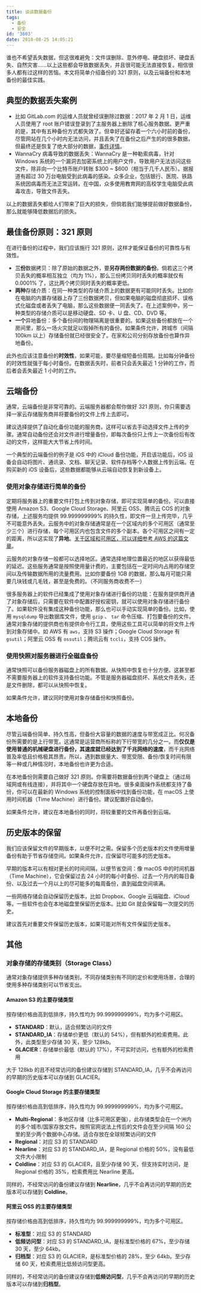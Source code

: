 ```yaml
---
title: 谈谈数据备份
tags:
  - 备份
  - 安全
id: '3603'
date: 2018-08-25 14:05:21
---
```


谁也不希望丢失数据，但这很难避免：文件误删除、意外停电、硬盘损坏、硬盘丢失、自然灾害……以上这些都会导致数据丢失，并且很可能无法直接恢复。相信很多人都有过这样的苦恼。本文将简单介绍备份的 321 原则，以及云端备份和本地备份的最佳实践。
<!-- more -->

## 典型的数据丢失案例

*   比如 GitLab.com 的运维人员就曾经误删除过数据：2017 年 2 月 1 日，运维人员使用了 root 账户错误登录到了主服务器上删除了核心服务数据。更严重的是，其中有五种备份方式都失效了。但幸好还留存着一个六小时前的备份，尽管网站在几个小时内无法访问，并且丢失了在备份之后产生的的很多数据，但最终还是恢复了绝大部分的数据，[事件详情](https://about.gitlab.com/2017/02/01/gitlab-dot-com-database-incident/)。
*   WannaCry 病毒导致的数据丢失：WannaCry 是一种勒索病毒，针对 Windows 系统的一个漏洞去加密系统上的用户文件，导致用户无法访问这些文件，除非向一个比特币账户转账 $300 ~ $600（相当于几千人民币）。据报道有超过 30 万台电脑受到此病毒的感染。众多企业，包括银行、医院、铁路系统因病毒而无法正常运转。在中国，众多使用教育网的高校学生电脑受此病毒攻击，导致文件丢失。

以上的数据丢失都给人们带来了巨大的损失，但倘若我们能够提前做好数据备份，那么就能够降低数据后的损失。

## 最佳备份原则：321 原则

在进行备份的过程中，我们应该施行 321 原则，这样才能保证备份的可靠性与有效性。

*   **三份**数据拷贝：除了原始的数据之外，要**另存两份数据的备份**。倘若这三个拷贝丢失的概率相互独立（均为 1%），那么三份拷贝同时丢失的概率就仅有 0.0001% 了，这比两个拷贝同时丢失的概率更低。
*   **两种**存储介质：在同一种类型的存储介质上的数据更有可能同时丢失。比如你在电脑的内置存储器上存了三份数据拷贝，但如果电脑的磁盘彻底损坏、误格式化磁盘或者丢失了电脑，那么这些数据便一同丢失了。在上述案例中，另一种类型的存储介质可以是移动硬盘、SD 卡、U 盘、CD、DVD 等。
*   **一个**异地备份：多个备份间的物理隔离是很重要的。如果这些备份都放在一个房间里，那么一场火灾就足以毁掉所有的备份。如果条件允许，跨城市（间隔 100km 以上）存储备份就已经很安全了。在家和公司分别存放备份也算作异地备份。

此外也应该注意备份的**时效性**，如果可能，要尽量缩短备份周期。比如每分钟备份的时效性就强于每小时备份。在数据丢失时，前者只会丢失最近 1 分钟的工作，而后者会丢失最近 1 小时的工作。

## 云端备份

通常，云端备份是非常可靠的。云端服务器都会帮你做好 321 原则，你只需要选择一家云存储服务商并将要备份的文件上传上去即可。

建议选择提供了自动化备份功能的服务商，这样可以省去手动选择文件上传的步骤。通常自动备份还会对文件进行增量备份，即每次备份只上传上一次备份后有改动的文件，这样能大大节省上传时间。

一个典型的云端备份的例子是 iOS 中的 iCloud 备份功能，开启该功能后，iOS 设备会自动将图片、通讯录、文档、聊天记录、软件存档等个人数据上传到云端。在购买新的 iOS 设备后，这些数据都能够从云端自动恢复到新设备上。

### 使用对象存储进行简单的备份

定期将服务器上的重要文件打包上传到对象存储，即可实现简单的备份。可以直接使用 Amazon S3、Google Cloud Storage、阿里云 OSS、腾讯云 COS 的对象存储，上述服务均提供 99.999999999% 的持久性，即文件一旦上传完毕，几乎不可能意外丢失。云服务中的对象存储通常是在一个区域内的多个可用区（通常至少三个）进行存储，每个可用区内也包含文件的多个副本。各个可用区之间有一定的距离，所以这实现了**异地**。[关于区域和可用区，可以详细参考 AWS 的这篇文章](http://docs.aws.amazon.com/zh_cn/AWSEC2/latest/UserGuide/using-regions-availability-zones.html)。

云服务的对象存储一般都可以选择地区。通常选择地理位置最近的地区以获得最低的延迟。这些服务通常是按照使用量计费的，主要包括在一定时间内占用的存储空间以及传输数据所用的流量费用。比如你要备份 1GB 的数据，那么每月可能只需要几块钱或几毛钱，甚至是免费的。（不同服务商收费不一）

很多服务器上的软件已经集成了使用对象存储进行备份的功能：在服务提供商开通了对象存储后，只需要在软件中配置好授权密钥，就可以使用对象存储进行备份了。如果软件没有集成这种备份功能，那么也可以手动实现简单的备份。比如，使用 `mysqldump` 导出数据库文件，使用 `gzip` 、 `tar` 命令压缩、打包要备份的文件。通常对象存储的提供商也有提供命令行工具，使用这些工具可以简单的将文件上传到对象存储中。如 AWS 有 `aws`，支持 S3 操作；Google Cloud Storage 有 `gsutil`；阿里云 OSS 有 `ossutil`；腾讯云有 `tccli`，支持 COS 操作。

### 使用快照对服务器进行全磁盘备份

通常快照可以备份服务器磁盘上的所有数据。从快照中恢复也十分方便。这甚至都不需要服务器上的软件支持备份功能。不管是服务器磁盘损坏、系统文件丢失，还是文件删除，都可以从快照中恢复。

如果条件允许，建议同时使用对象存储备份和快照备份。

## 本地备份

尽管云端备份简单、持久性高，但备份大容量的数据的速度与带宽成正比。何况备份所需要的是上行带宽，这通常是运营商所标称的下行带宽的几分之一。而**仅仅是使用普通的机械硬盘进行备份，其速度就已经达到了千兆网络的速度**，而千兆网络普及率低且价格极其昂贵。所以，遇到数据量大、带宽受限、备份/恢复时间有限等一种或几种情况时，本地备份也许更为合适。

在本地备份则需要自己做好 321 原则。你需要将数据备份到两个硬盘上（通过局域网或有线连接），并将其中一个硬盘存放在异地。很多桌面操作系统都支持了备份，你可以在最新的 Windows 系统的控制面板中找到备份功能，在 macOS 上使用时间机器（Time Machine）进行备份。建议配置好自动备份。

如果条件允许，建议在本地备份的同时，将较重要的文件再备份到云端。

## 历史版本的保留

我们应该保留文件的早期版本，以便不时之需。保留多个历史版本的文件使用增量备份有助于节省存储空间。如果条件允许，应保留尽可能多的历史版本。

早期的版本可以有相对更长的时间间隔，以便节省空间：像 macOS 中的时间机器（Time Machine），它会保留过去 24 小时的每小时备份、过去一个月内的每日备份、以及过去一个月以上的尽可能多的每周备份，直到磁盘空间填满。

一些网络存储会自动保留历史版本，比如 Dropbox、Google 云端磁盘、iCloud 等。一些软件也会在本地磁盘里保留历史版本。比如 Git 就会保留每一次提交的历史。

建议首先对重要文件保留历史版本，如果可能对所有文件保留历史版本。

## 其他

### 对象存储的存储类别（Storage Class）

通常对象存储提供多种存储类别，不同存储类别有不同的定价和使用场景，合理的使用多种存储类别可以节省支出。

#### Amazon S3 的主要存储类型

按存储价格由高到低排序，持久性均为 99.999999999%，均为多个可用区。

*   **STANDARD**：默认，适合频繁访问的文件
*   **STANDARD\_IA**：存储单价更低（默认的 54%），但有额外的检索费用。此外，此类型至少存储 30 天，至少 128kb。
*   **GLACIER**：存储单价最低（默认的 17%），不可实时访问，也有额外的检索费用

大于 128kb 的且不经常访问的备份建议存储到 STANDARD\_IA，几乎不会再访问的早期的历史版本可以存储到 GLACIER。

#### Google Cloud Storage 的主要存储类型

按存储价格由高到低排序，持久性均为 99.999999999%，均为多个可用区。

*   **Multi-Regional**：多地区存储（比多可用区更强），此存储类型会在一个洲内的多个城市/国家存放文件。按照官网说法上传后的文件会在至少间隔 160 公里的至少两个数据中心存储。适合存放在全球频繁访问的文件
*   **Regional**：对应 S3 的 STANDARD
*   **Nearline**：对应 S3 的 STANDARD\_IA，是 Regional 价格的 50%，没有最低文件大小限制
*   **Coldline**：对应 S3 的 GLACIER，且至少存储 90 天，但支持实时访问，是 Regional 价格的 35%，检索费用比 Nearline 更高。

同样的，不经常访问的备份建议存储到 **Nearline**，几乎不会再访问的早期的历史版本可以存储到 **Coldline**。

#### 阿里云 OSS 的主要存储类型

按存储价格由高到低排序，持久性均为 99.999999999%，均为多个可用区。

*   **标准型**：对应 S3 的 STANDARD
*   **低频访问型**：对应 S3 的 STANDARD\_IA，是标准型价格的 67%，至少存储 30 天，至少 64kb。
*   **归档型**：对应 S3 的 GLACIER，是标准型价格的 28%，至少 64kb。至少存储 60 天，检索费用比低频访问型更高。

同样的，不经常访问的备份建议存储到**低频访问型**，几乎不会再访问的早期的历史版本可以存储到**归档型**。
